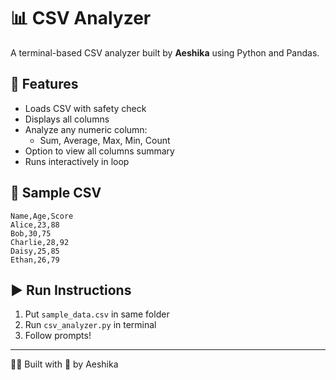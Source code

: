 # 📊 CSV Analyzer

A terminal-based CSV analyzer built by **Aeshika** using Python and Pandas.

## 📁 Features
- Loads CSV with safety check
- Displays all columns
- Analyze any numeric column:
  - Sum, Average, Max, Min, Count
- Option to view all columns summary
- Runs interactively in loop

## 🧪 Sample CSV
```
Name,Age,Score
Alice,23,88
Bob,30,75
Charlie,28,92
Daisy,25,85
Ethan,26,79
```

## ▶️ Run Instructions
1. Put `sample_data.csv` in same folder
2. Run `csv_analyzer.py` in terminal
3. Follow prompts!

---

👩‍💻 Built with 💙 by Aeshika

